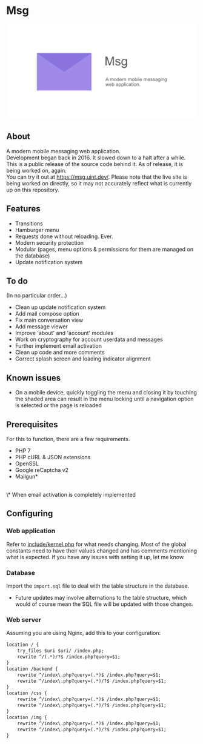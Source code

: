# Msg
<img src="banner.png" alt="Banner with logo">

## About

A modern mobile messaging web application.
<br>
Development began back in 2016. It slowed down to a halt after a while.
<br>
This is a public release of the source code behind it. As of release, it is being worked on, again.
<br>
You can try it out at https://msg.uint.dev/. Please note that the live site is being worked on directly, so it may not accurately reflect what is currently up on this repository.

## Features

- Transitions
- Hamburger menu
- Requests done without reloading. Ever.
- Modern security protection
- Modular (pages, menu options & permissions for them are managed on the database)
- Update notification system

## To do
(In no particular order...)
- Clean up update notification system
- Add mail compose option
- Fix main conversation view
- Add message viewer
- Improve 'about' and 'account' modules
- Work on cryptography for account userdata and messages
- Further implement email activation
- Clean up code and more comments
- Correct splash screen and loading indicator alignment 

## Known issues

- On a mobile device, quickly toggling the menu and closing it by touching the shaded area can result in the menu locking until a navigation option is selected or the page is reloaded

## Prerequisites

For this to function, there are a few requirements.

- PHP 7
- PHP cURL & JSON extensions
- OpenSSL
- Google reCaptcha v2
- Mailgun\*
<br>
\* When email activation is completely implemented

## Configuring

### Web application

Refer to [include/kernel.php](include/kernel.php) for what needs changing. Most of the global constants need to have their values changed and has comments mentioning what is expected. If you have any issues with setting it up, let me know.

### Database

Import the `import.sql` file to deal with the table structure in the database.
- Future updates may involve alternations to the table structure, which would of course mean the SQL file will be updated with those changes.

### Web server

Assuming you are using Nginx, add this to your configuration:

```
location / {
    try_files $uri $uri/ /index.php;
    rewrite ^/(.*)/?$ /index.php?query=$1;
}                                                                                                                            location /backend {
    rewrite ^/index\.php?query=(.*)$ /index.php?query=$1;
    rewrite ^/index\.php?query=(.*)/?$ /index.php?query=$1;
}
location /css {
    rewrite ^/index\.php?query=(.*)$ /index.php?query=$1;
    rewrite ^/index\.php?query=(.*)/?$ /index.php?query=$1;
}
location /img {
    rewrite ^/index\.php?query=(.*)$ /index.php?query=$1;
    rewrite ^/index\.php?query=(.*)/?$ /index.php?query=$1;
}   
```
